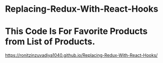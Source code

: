 # Replacing-Redux-With-React-Hooks

# This Code Is For Favorite Products from List of Products.

https://ronitzinzuvadiya1040.github.io/Replacing-Redux-With-React-Hooks/
